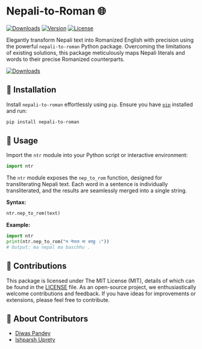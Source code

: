 # Nepali-to-Roman 🌐


[![Downloads](https://img.shields.io/pypi/dm/nepali-to-roman?color=blue&style=flat-square)](https://pepy.tech/project/nepali-to-roman) [![Version](https://img.shields.io/pypi/v/nepali-to-roman?color=blue&style=flat-square)](https://pypi.org/project/nepali-to-roman/) [![License](https://img.shields.io/pypi/l/nepali-to-roman?color=blue&style=flat-square)](LICENSE)

Elegantly transform Nepali text into Romanized English with precision using the powerful `nepali-to-roman` Python package. Overcoming the limitations of existing solutions, this package meticulously maps Nepali literals and words to their precise Romanized counterparts.

[![Downloads](https://static.pepy.tech/badge/nepali-to-roman)](https://pepy.tech/project/nepali-to-roman)

## 🚀 Installation

Install `nepali-to-roman` effortlessly using `pip`. Ensure you have [`pip`](https://pip.pypa.io/en/stable/installing/) installed and run:

```bash
pip install nepali-to-roman
```

## 🎨 Usage

Import the `ntr` module into your Python script or interactive environment:

```python
import ntr
```

The `ntr` module exposes the `nep_to_rom` function, designed for transliterating Nepali text. Each word in a sentence is individually transliterated, and the results are seamlessly merged into a single string.

**Syntax:**
```python
ntr.nep_to_rom(text)
```

**Example:**
```python
import ntr
print(ntr.nep_to_rom("म नेपाल मा बस्छु ।"))
# Output: ma nepal ma baschhu .
```

## 🌱 Contributions

This package is licensed under The MIT License (MIT), details of which can be found in the [LICENSE](LICENSE) file. As an open-source project, we enthusiastically welcome contributions and feedback. If you have ideas for improvements or extensions, please feel free to contribute.

## 👥 About Contributors

- [Diwas Pandey](https://www.diwaspandey.com.np)
- [Ishparsh Uprety](https://www.ishparshuprety.com.np/)